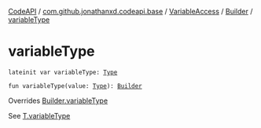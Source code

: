 [CodeAPI](../../../index.md) / [com.github.jonathanxd.codeapi.base](../../index.md) / [VariableAccess](../index.md) / [Builder](index.md) / [variableType](.)

# variableType

`lateinit var variableType: `[`Type`](http://docs.oracle.com/javase/6/docs/api/java/lang/reflect/Type.html)

`fun variableType(value: `[`Type`](http://docs.oracle.com/javase/6/docs/api/java/lang/reflect/Type.html)`): `[`Builder`](index.md)

Overrides [Builder.variableType](../../-variable-base/-builder/variable-type.md)

See [T.variableType](#)

